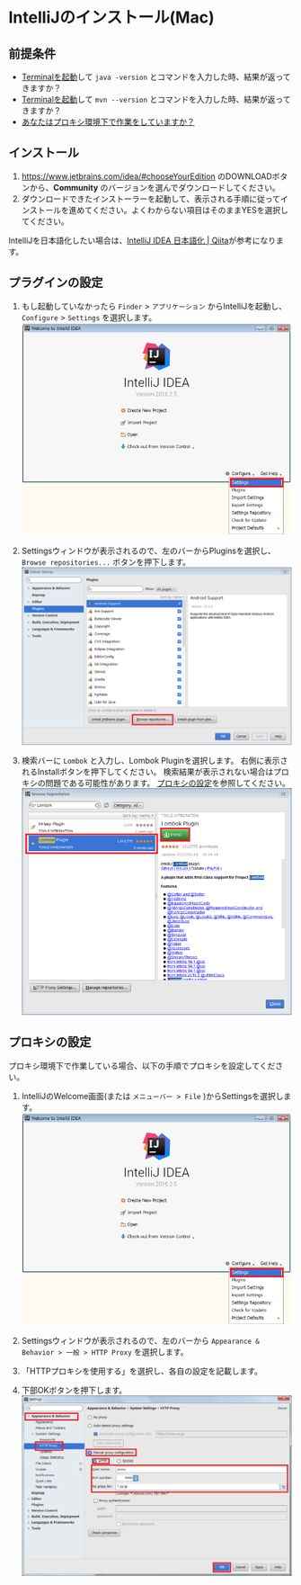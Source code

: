 # IntelliJのインストール(Mac)

## 前提条件

* [Terminalを起動](tipsForMac.md#Terminalの起動方法)して `java -version` とコマンドを入力した時、結果が返ってきますか？
* [Terminalを起動](tipsForMac.md#Terminalの起動方法)して `mvn --version` とコマンドを入力した時、結果が返ってきますか？
* [あなたはプロキシ環境下で作業をしていますか？](preparationForMac.md#自分がプロキシ環境下にいるか知っておく)

## インストール

1. https://www.jetbrains.com/idea/#chooseYourEdition のDOWNLOADボタンから、**Community** のバージョンを選んでダウンロードしてください。
1. ダウンロードできたインストーラーを起動して、表示される手順に従ってインストールを進めてください。よくわからない項目はそのままYESを選択してください。

IntelliJを日本語化したい場合は、[IntelliJ IDEA 日本語化 | Qiita](http://qiita.com/makoto2468/items/6abf614b82cab865b745)が参考になります。

## プラグインの設定

1. もし起動していなかったら `Finder` > `アプリケーション` からIntelliJを起動し、`Configure` > `Settings` を選択します。
![プラグイン設定1](image/plugin_setting1.png)

1. Settingsウィンドウが表示されるので、左のバーからPluginsを選択し、 `Browse repositories...` ボタンを押下します。
![プラグイン設定2](image/plugin_setting2.png)

1. 検索バーに `Lombok` と入力し、Lombok Pluginを選択します。
右側に表示されるInstallボタンを押下してください。
検索結果が表示されない場合はプロキシの問題である可能性があります。
[プロキシの設定](proxyForMac.md)を参照してください。
![プラグイン設定3](image/plugin_setting3.png)

## プロキシの設定

プロキシ環境下で作業している場合、以下の手順でプロキシを設定してください。

1. IntelliJのWelcome画面(または `メニューバー > File` )からSettingsを選択します。
![IntelliJのプロキシ設定1](image/proxy_setting_IntelliJ1.png)

1. Settingsウィンドウが表示されるので、左のバーから `Appearance & Behavior > 一般 > HTTP Proxy` を選択します。

1. 「HTTPプロキシを使用する」を選択し、各自の設定を記載します。

1. 下部OKボタンを押下します。
![IntelliJのプロキシ設定2](image/proxy_setting_IntelliJ2.png)
